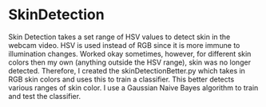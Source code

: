 # SkinDetection

Skin Detection takes a set range of HSV values to detect skin in the webcam video. HSV is used instead of RGB since it is more immune to illumination changes. Worked okay sometimes, however, for different skin colors then my own (anything outside the HSV range), skin was no longer detected. Therefore, I created the skinDetectionBetter.py which takes in RGB skin colors and uses this to train a classifier. This better detects various ranges of skin color. I use a Gaussian Naive Bayes algorithm to train and test the classifier.
